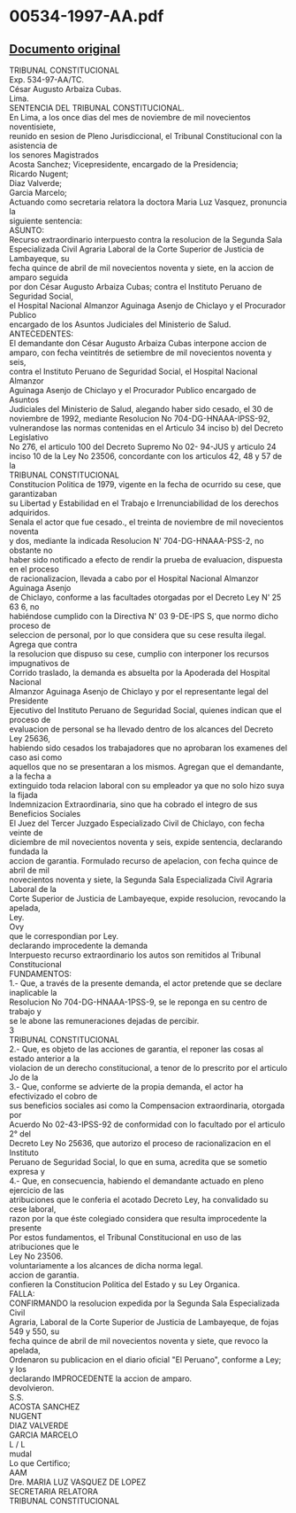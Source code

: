 
00534-1997-AA.pdf
=================
  
[Documento original](https://tc.gob.pe/jurisprudencia/1997/00534-1997-AA.pdf)  
---  
TRIBUNAL CONSTITUCIONAL  
Exp. 534-97-AA/TC.  
César Augusto Arbaiza Cubas.  
Lima.  
SENTENCIA DEL TRIBUNAL CONSTITUCIONAL.  
En Lima, a los once dias del mes de noviembre de mil novecientos noventisiete,  
reunido en sesion de Pleno Jurisdiccional, el Tribunal Constitucional con la asistencia de  
los senores Magistrados  
Acosta Sanchez; Vicepresidente, encargado de la Presidencia;  
Ricardo Nugent;  
Diaz Valverde;  
Garcia Marcelo;  
Actuando como secretaria relatora la doctora Maria Luz Vasquez, pronuncia la  
siguiente sentencia:  
ASUNTO:  
Recurso extraordinario interpuesto contra la resolucion de la Segunda Sala  
Especializada Civil Agraria Laboral de la Corte Superior de Justicia de Lambayeque, su  
fecha quince de abril de mil novecientos noventa y siete, en la accion de amparo seguida  
por don César Augusto Arbaiza Cubas; contra el Instituto Peruano de Seguridad Social,  
el Hospital Nacional Almanzor Aguinaga Asenjo de Chiclayo y el Procurador Publico  
encargado de los Asuntos Judiciales del Ministerio de Salud.  
ANTECEDENTES:  
El demandante don César Augusto Arbaiza Cubas interpone accion de  
amparo, con fecha veintitrés de setiembre de mil novecientos noventa y seis,  
contra el Instituto Peruano de Seguridad Social, el Hospital Nacional Almanzor  
Aguinaga Asenjo de Chiclayo y el Procurador Publico encargado de Asuntos  
Judiciales del Ministerio de Salud, alegando haber sido cesado, el 30 de  
noviembre de 1992, mediante Resolucion No 704-DG-HNAAA-IPSS-92,  
vulnerandose las normas contenidas en el Articulo 34 inciso b) del Decreto Legislativo  
No 276, el articulo 100 del Decreto Supremo No 02- 94-JUS y articulo 24  
inciso 10 de la Ley No 23506, concordante con los articulos 42, 48 y 57 de la  
TRIBUNAL CONSTITUCIONAL  
Constitucion Politica de 1979, vigente en la fecha de ocurrido su cese, que garantizaban  
su Libertad y Estabilidad en el Trabajo e Irrenunciabilidad de los derechos adquiridos.  
Senala el actor que fue cesado., el treinta de noviembre de mil novecientos noventa  
y dos, mediante la indicada Resolucion N' 704-DG-HNAAA-PSS-2, no obstante no  
haber sido notificado a efecto de rendir la prueba de evaluacion, dispuesta en el proceso  
de racionalizacion, llevada a cabo por el Hospital Nacional Almanzor Aguinaga Asenjo  
de Chiclayo, conforme a las facultades otorgadas por el Decreto Ley N' 25 63 6, no  
habiéndose cumplido con la Directiva N' 03 9-DE-IPS S, que normo dicho proceso de  
seleccion de personal, por lo que considera que su cese resulta ilegal. Agrega que contra  
la resolucion que dispuso su cese, cumplio con interponer los recursos impugnativos de  
Corrido traslado, la demanda es absuelta por la Apoderada del Hospital Nacional  
Almanzor Aguinaga Asenjo de Chiclayo y por el representante legal del Presidente  
Ejecutivo del Instituto Peruano de Seguridad Social, quienes indican que el proceso de  
evaluacion de personal se ha llevado dentro de los alcances del Decreto Ley 25636,  
habiendo sido cesados los trabajadores que no aprobaran los examenes del caso asi como  
aquellos que no se presentaran a los mismos. Agregan que el demandante, a la fecha a  
extinguido toda relacion laboral con su empleador ya que no solo hizo suya la fijada  
Indemnizacion Extraordinaria, sino que ha cobrado el integro de sus Beneficios Sociales  
El Juez del Tercer Juzgado Especializado Civil de Chiclayo, con fecha veinte de  
diciembre de mil novecientos noventa y seis, expide sentencia, declarando fundada la  
accion de garantia. Formulado recurso de apelacion, con fecha quince de abril de mil  
novecientos noventa y siete, la Segunda Sala Especializada Civil Agraria Laboral de la  
Corte Superior de Justicia de Lambayeque, expide resolucion, revocando la apelada,  
Ley.  
Ovy  
que le correspondian por Ley.  
declarando improcedente la demanda  
Interpuesto recurso extraordinario los autos son remitidos al Tribunal  
Constitucional  
FUNDAMENTOS:  
1.- Que, a través de la presente demanda, el actor pretende que se declare inaplicable la  
Resolucion No 704-DG-HNAAA-1PSS-9, se le reponga en su centro de trabajo y  
se le abone las remuneraciones dejadas de percibir.  
3  
TRIBUNAL CONSTITUCIONAL  
2.- Que, es objeto de las acciones de garantia, el reponer las cosas al estado anterior a la  
violacion de un derecho constitucional, a tenor de lo prescrito por el articulo Jo de la  
3.- Que, conforme se advierte de la propia demanda, el actor ha efectivizado el cobro de  
sus beneficios sociales asi como la Compensacion extraordinaria, otorgada por  
Acuerdo No 02-43-IPSS-92 de conformidad con lo facultado por el articulo 2° del  
Decreto Ley No 25636, que autorizo el proceso de racionalizacion en el Instituto  
Peruano de Seguridad Social, lo que en suma, acredita que se sometio expresa y  
4.- Que, en consecuencia, habiendo el demandante actuado en pleno ejercicio de las  
atribuciones que le conferia el acotado Decreto Ley, ha convalidado su cese laboral,  
razon por la que éste colegiado considera que resulta improcedente la presente  
Por estos fundamentos, el Tribunal Constitucional en uso de las atribuciones que le  
Ley No 23506.  
voluntariamente a los alcances de dicha norma legal.  
accion de garantia.  
confieren la Constitucion Politica del Estado y su Ley Organica.  
FALLA:  
CONFIRMANDO la resolucion expedida por la Segunda Sala Especializada Civil  
Agraria, Laboral de la Corte Superior de Justicia de Lambayeque, de fojas 549 y 550, su  
fecha quince de abril de mil novecientos noventa y siete, que revoco la apelada,  
Ordenaron su publicacion en el diario oficial "El Peruano", conforme a Ley; y los  
declarando IMPROCEDENTE la accion de amparo.  
devolvieron.  
S.S.  
ACOSTA SANCHEZ  
NUGENT  
DIAZ VALVERDE  
GARCIA MARCELO  
L / L  
mudal  
Lo que Certifico;  
AAM  
Dre. MARIA LUZ VASQUEZ DE LOPEZ  
SECRETARIA RELATORA  
TRIBUNAL CONSTITUCIONAL